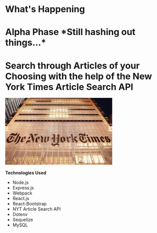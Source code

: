 # What's Happening

<h1>Alpha Phase *Still hashing out things...*</h1>

 <h1>Search through Articles of your Choosing with the help of the New York Times Article Search API</h1>
 
 ![screenshot](client/images/nytAPI.jpg)

 <strong>Technologies Used</strong>
  - Node.js
  - Express.js
  - Webpack
  - React.js
  - React-Bootstrap
  - NYT Article Search API
  - Dotenv
  - Sequelize
  - MySQL
